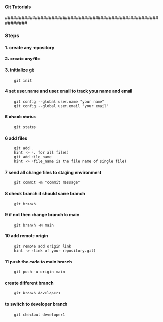 #### Git Tutorials
################################################################

### Steps
#### 1. create any repository
#### 2. create any file 
#### 3. initialize git 
        git init
#### 4 set user.name and user.email to track your name and email
        git config --global user.name "your name"
        git config --global user.email "your email"
#### 5 check status
        git status
#### 6 add files
        git add . 
        hint -> (. for all files)
        git add file_name 
        hint -> (file_name is the file name of single file)
#### 7 send all change files to staging environment
        git commit -m "commit message"
#### 8 check branch it should same branch
        git branch
#### 9 if not then change branch to main
        git branch -M main
#### 10 add remote origin 
        git remote add origin link 
        hint -> (link of your repository.git)
#### 11 push the code to main branch
        git push -u origin main

#### create different branch
        git branch developer1

#### to switch to developer branch
        git checkout developer1
